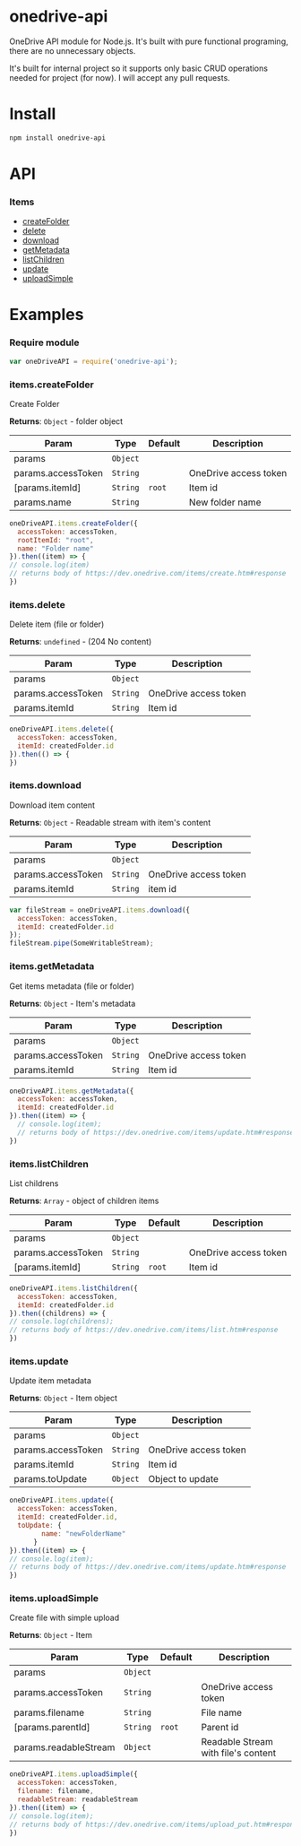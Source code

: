 # onedrive-api
OneDrive API module for Node.js. It's built with pure functional programing, there are no unnecessary objects.

It's built for internal project so it supports only basic CRUD operations needed for project (for now). I will accept any pull requests.

# Install

```sh
npm install onedrive-api
```

# API

### Items

  - [createFolder](#itemscreatefolder)
  - [delete](#itemsdelete)
  - [download](#itemsdownload)
  - [getMetadata](#itemsgetmetadata)
  - [listChildren](#itemslistchildren)
  - [update](#itemsupdate)
  - [uploadSimple](#itemsuploadsimple)

# Examples

### Require module

```javascript
var oneDriveAPI = require('onedrive-api');
```
  
### items.createFolder

Create Folder

**Returns**: <code>Object</code> - folder object  

| Param | Type | Default | Description |
| --- | --- | --- | --- |
| params | <code>Object</code> |  |  |
| params.accessToken | <code>String</code> |  | OneDrive access token |
| [params.itemId] | <code>String</code> | <code>root</code> | Item id |
| params.name | <code>String</code> |  | New folder name |


```javascript
oneDriveAPI.items.createFolder({
  accessToken: accessToken,
  rootItemId: "root",
  name: "Folder name"
}).then((item) => {
// console.log(item)
// returns body of https://dev.onedrive.com/items/create.htm#response
})
```

### items.delete

Delete item (file or folder)

**Returns**: <code>undefined</code> - (204 No content)  

| Param | Type | Description |
| --- | --- | --- |
| params | <code>Object</code> |  |
| params.accessToken | <code>String</code> | OneDrive access token |
| params.itemId | <code>String</code> | Item id |


```javascript
oneDriveAPI.items.delete({
  accessToken: accessToken,
  itemId: createdFolder.id
}).then(() => {
})
```

### items.download

Download item content

**Returns**: <code>Object</code> - Readable stream with item's content  


| Param | Type | Description |
| --- | --- | --- |
| params | <code>Object</code> |  |
| params.accessToken | <code>String</code> | OneDrive access token |
| params.itemId | <code>String</code> | item id |  

```javascript
var fileStream = oneDriveAPI.items.download({
  accessToken: accessToken,
  itemId: createdFolder.id
});
fileStream.pipe(SomeWritableStream);
```

### items.getMetadata

Get items metadata (file or folder)

**Returns**: <code>Object</code> - Item's metadata  

| Param | Type | Description |
| --- | --- | --- |
| params | <code>Object</code> |  |
| params.accessToken | <code>String</code> | OneDrive access token |
| params.itemId | <code>String</code> | Item id |


```javascript
oneDriveAPI.items.getMetadata({
  accessToken: accessToken,
  itemId: createdFolder.id
}).then((item) => {
  // console.log(item);
  // returns body of https://dev.onedrive.com/items/update.htm#response
})
```

### items.listChildren

List childrens

**Returns**: <code>Array</code> - object of children items  

| Param | Type | Default | Description |
| --- | --- | --- | --- |
| params | <code>Object</code> |  |  |
| params.accessToken | <code>String</code> |  | OneDrive access token |
| [params.itemId] | <code>String</code> | <code>root</code> | Item id |


```javascript
oneDriveAPI.items.listChildren({
  accessToken: accessToken,
  itemId: createdFolder.id
}).then((childrens) => {
// console.log(childrens);
// returns body of https://dev.onedrive.com/items/list.htm#response
})
```

### items.update

Update item metadata

**Returns**: <code>Object</code> - Item object  

| Param | Type | Description |
| --- | --- | --- |
| params | <code>Object</code> |  |
| params.accessToken | <code>String</code> | OneDrive access token |
| params.itemId | <code>String</code> | Item id |
| params.toUpdate | <code>Object</code> | Object to update |


```javascript
oneDriveAPI.items.update({
  accessToken: accessToken,
  itemId: createdFolder.id,
  toUpdate: {
        name: "newFolderName"
      }
}).then((item) => {
// console.log(item);
// returns body of https://dev.onedrive.com/items/update.htm#response
})
```

### items.uploadSimple

Create file with simple upload

**Returns**: <code>Object</code> - Item  

| Param | Type | Default | Description |
| --- | --- | --- | --- |
| params | <code>Object</code> |  |  |
| params.accessToken | <code>String</code> |  | OneDrive access token |
| params.filename | <code>String</code> |  | File name |
| [params.parentId] | <code>String</code> | <code>root</code> | Parent id |
| params.readableStream | <code>Object</code> |  | Readable Stream with file's content | 


```javascript
oneDriveAPI.items.uploadSimple({
  accessToken: accessToken,
  filename: filename,
  readableStream: readableStream
}).then((item) => {
// console.log(item);
// returns body of https://dev.onedrive.com/items/upload_put.htm#response
})
```

